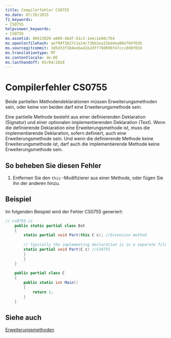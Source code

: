 ```yaml
---
title: Compilerfehler CS0755
ms.date: 07/20/2015
f1_keywords:
- CS0755
helpviewer_keywords:
- CS0755
ms.assetid: 80613029-a009-4bdf-b1c2-1eec1e60c7b4
ms.openlocfilehash: ae799f3827c1a14c736b2ea15bddea80e794f03b
ms.sourcegitcommit: 3d5d33f384eeba41b2dff79d096f47ccc8d8f03d
ms.translationtype: MT
ms.contentlocale: de-DE
ms.lasthandoff: 05/04/2018
---
```

# <a name="compiler-error-cs0755"></a>Compilerfehler CS0755
Beide partiellen Methodendeklarationen müssen Erweiterungsmethoden sein, oder keine von beiden darf eine Erweiterungsmethode sein.  
  
 Eine partielle Methode besteht aus einer definierenden Deklaration (Signatur) und einer optionalen implementierenden Deklaration (Text). Wenn die definierende Deklaration eine Erweiterungsmethode ist, muss die implementierende Deklaration, sofern definiert, auch eine Erweiterungsmethode sein. Und wenn die definierende Methode keine Erweiterungsmethode ist, darf auch die implementierende Methode keine Erweiterungsmethode sein.  
  
## <a name="to-correct-this-error"></a>So beheben Sie diesen Fehler  
  
1.  Entfernen Sie den `this` -Modifizierer aus einer Methode, oder fügen Sie ihn der anderen hinzu.  
  
## <a name="example"></a>Beispiel  
 Im folgenden Beispiel wird der Fehler CS0755 generiert:  
  
```csharp  
// cs0755.cs  
    public static partial class Ext  
    {  
        static partial void Part(this C c); //Extension method  
  
        // Typically the implementing declaration is in a separate file.  
        static partial void Part(C c) //CS0755  
        {  
        }  
    }  
  
    public partial class C  
    {  
        public static int Main()  
        {  
            return 1;  
        }  
    }  
```  
  
## <a name="see-also"></a>Siehe auch  
 [Erweiterungsmethoden](../../csharp/programming-guide/classes-and-structs/extension-methods.md)

